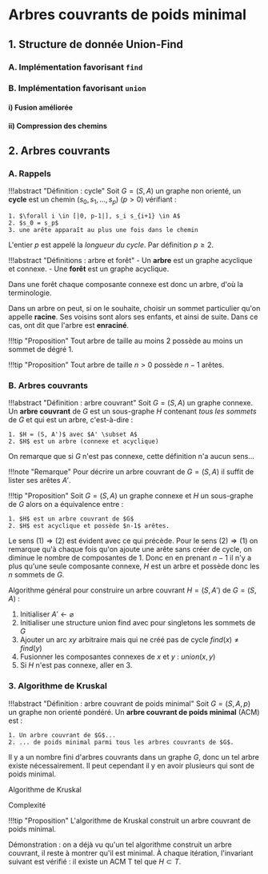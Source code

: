 # Arbres couvrants de poids minimal 

## 1. Structure de donnée Union-Find

### A. Implémentation favorisant `find`
### B. Implémentation favorisant `union`
#### i) Fusion améliorée
#### ii) Compression des chemins

## 2. Arbres couvrants

### A. Rappels

!!!abstract "Définition : cycle"
    Soit $G = (S, A)$ un graphe non orienté, un **cycle** est un chemin $(s_0, s_1, \dots, s_p)$ ($p > 0$) vérifiant :
    
    1. $\forall i \in [|0, p-1|], s_i s_{i+1} \in A$
    2. $s_0 = s_p$
    3. une arête apparaît au plus une fois dans le chemin

L'entier $p$ est appelé la *longueur du cycle*. Par définition $p \geq 2$.

!!!abstract "Définitions : arbre et forêt"
    - Un **arbre** est un graphe acyclique et connexe.
    - Une **forêt** est un graphe acyclique.

Dans une forêt chaque composante connexe est donc un arbre, d'où la terminologie.

Dans un arbre on peut, si on le souhaite, choisir un sommet particulier qu'on appelle **racine**. Ses voisins sont alors ses enfants, et ainsi de suite. Dans ce cas, ont dit que l'arbre est **enraciné**. 

!!!tip "Proposition"
    Tout arbre de taille au moins 2 possède au moins un sommet de dégré 1.

!!!tip "Proposition"
    Tout arbre de taille $n > 0$ possède $n-1$ arêtes.

### B. Arbres couvrants

!!!abstract "Définition : arbre couvrant"
    Soit $G = (S, A)$ un graphe connexe. Un **arbre couvrant** de $G$ est un sous-graphe $H$ contenant *tous les sommets* de $G$ et qui est un arbre, c'est-à-dire :

    1. $H = (S, A')$ avec $A' \subset A$
    2. $H$ est un arbre (connexe et acyclique)

On remarque que si $G$ n'est pas connexe, cette définition n'a aucun sens...

!!!note "Remarque"
    Pour décrire un arbre couvrant de $G = (S, A)$ il suffit de lister ses arêtes $A'$.

!!!tip "Proposition"
    Soit $G = (S, A)$ un graphe connexe et $H$ un sous-graphe de $G$ alors on a équivalence entre :

    1. $H$ est un arbre couvrant de $G$
    2. $H$ est acyclique et possède $n-1$ arêtes.

Le sens $(1) \Rightarrow (2)$ est évident avec ce qui précède. Pour le sens $(2) \Rightarrow (1)$ on remarque qu'à chaque fois qu'on ajoute une arête sans créer de cycle, on diminue le nombre de composantes de 1. Donc en en prenant $n-1$ il n'y a plus qu'une seule composante connexe, $H$ est un arbre et possède donc les $n$ sommets de $G$.

Algorithme général pour construire un arbre couvrant $H = (S, A')$ de $G = (S, A)$ :

1. Initialiser $A' \gets \varnothing$
2. Initialiser une structure union find avec pour singletons les sommets de $G$
3. Ajouter un arc $xy$ arbitraire mais qui ne créé pas de cycle $find(x) \neq find(y)$
4. Fusionner les composantes connexes de $x$ et $y$ : $union(x, y)$
5. Si $H$ n'est pas connexe, aller en 3.

### 3. Algorithme de Kruskal

!!!abstract "Définition : arbre couvrant de poids minimal"
    Soit $G = (S, A, p)$ un graphe non orienté pondéré. Un **arbre couvrant de poids minimal** (ACM) est :

    1. Un arbre couvrant de $G$...
    2. ... de poids minimal parmi tous les arbres couvrants de $G$.

Il y a un nombre fini d'arbres couvrants dans un graphe $G$, donc un tel arbre existe nécessairement. Il peut cependant il y en avoir plusieurs qui sont de poids minimal.

Algorithme de Kruskal

Complexité

!!!tip "Proposition"
    L'algorithme de Kruskal construit un arbre couvrant de poids minimal.

Démonstration : on a déjà vu qu'un tel algorithme construit un arbre couvrant, il reste à montrer qu'il est minimal. À chaque itération, l'invariant suivant est vérifié : il existe un ACM T tel que $H \subset T$.


